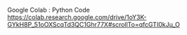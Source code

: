 Google Colab : Python Code    
https://colab.research.google.com/drive/1oY3K-GYkH8P_51oOXScqTd3QC1Ghr77X#scrollTo=qfcGTI0kJu_O
